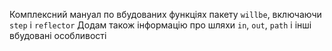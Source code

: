Комплексний мануал по вбудованих функціях пакету `willbe`, включаючи `step` i `reflector`
Додам також інформацію про шляхи `in`, `out`, `path` і інші вбудовані особливості